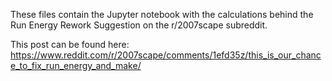These files contain the Jupyter notebook with the calculations behind the Run Energy Rework Suggestion on the r/2007scape subreddit.

This post can be found here: https://www.reddit.com/r/2007scape/comments/1efd35z/this_is_our_chance_to_fix_run_energy_and_make/
